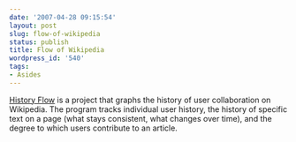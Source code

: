 ```yaml
---
date: '2007-04-28 09:15:54'
layout: post
slug: flow-of-wikipedia
status: publish
title: Flow of Wikipedia
wordpress_id: '540'
tags:
- Asides
---
```


[History Flow](http://www.research.ibm.com/visual/projects/history_flow/) is a project that graphs the history of user collaboration on Wikipedia. The program tracks individual user history, the history of specific text on a page (what stays consistent, what changes over time), and the degree to which users contribute to an article.
